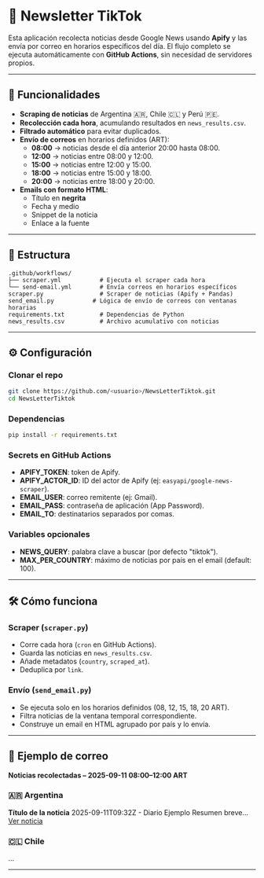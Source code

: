 # 📰 Newsletter TikTok

Esta aplicación recolecta noticias desde Google News usando **Apify** y las envía por correo en horarios específicos del día. El flujo completo se ejecuta automáticamente con **GitHub Actions**, sin necesidad de servidores propios.

-----

## 🚀 Funcionalidades

  * **Scraping de noticias** de Argentina 🇦🇷, Chile 🇨🇱 y Perú 🇵🇪.
  * **Recolección cada hora**, acumulando resultados en `news_results.csv`.
  * **Filtrado automático** para evitar duplicados.
  * **Envío de correos** en horarios definidos (ART):
      * **08:00** → noticias desde el día anterior 20:00 hasta 08:00.
      * **12:00** → noticias entre 08:00 y 12:00.
      * **15:00** → noticias entre 12:00 y 15:00.
      * **18:00** → noticias entre 15:00 y 18:00.
      * **20:00** → noticias entre 18:00 y 20:00.
  * **Emails con formato HTML**:
      * Título en **negrita**
      * Fecha y medio
      * Snippet de la noticia
      * Enlace a la fuente

-----

## 📂 Estructura

```
.github/workflows/
├── scraper.yml 		  # Ejecuta el scraper cada hora
└── send-email.yml 		  # Envía correos en horarios específicos
scraper.py 			      # Scraper de noticias (Apify + Pandas)
send_email.py 		    # Lógica de envío de correos con ventanas horarias
requirements.txt 		  # Dependencias de Python
news_results.csv 		  # Archivo acumulativo con noticias
```

-----

## ⚙️ Configuración

### Clonar el repo

```bash
git clone https://github.com/<usuario>/NewsLetterTiktok.git
cd NewsLetterTiktok
```

### Dependencias

```bash
pip install -r requirements.txt
```

### Secrets en GitHub Actions

  * **APIFY\_TOKEN**: token de Apify.
  * **APIFY\_ACTOR\_ID**: ID del actor de Apify (ej: `easyapi/google-news-scraper`).
  * **EMAIL\_USER**: correo remitente (ej: Gmail).
  * **EMAIL\_PASS**: contraseña de aplicación (App Password).
  * **EMAIL\_TO**: destinatarios separados por comas.

### Variables opcionales

  * **NEWS\_QUERY**: palabra clave a buscar (por defecto "tiktok").
  * **MAX\_PER\_COUNTRY**: máximo de noticias por país en el email (default: 100).

-----

## 🛠️ Cómo funciona

### Scraper (`scraper.py`)

  * Corre cada hora (`cron` en GitHub Actions).
  * Guarda las noticias en `news_results.csv`.
  * Añade metadatos (`country`, `scraped_at`).
  * Deduplica por `link`.

### Envío (`send_email.py`)

  * Se ejecuta solo en los horarios definidos (08, 12, 15, 18, 20 ART).
  * Filtra noticias de la ventana temporal correspondiente.
  * Construye un email en HTML agrupado por país y lo envía.

-----

## 📧 Ejemplo de correo

**Noticias recolectadas – 2025-09-11 08:00–12:00 ART**

### 🇦🇷 Argentina

**Título de la noticia**
2025-09-11T09:32Z - Diario Ejemplo
Resumen breve...
[Ver noticia](https://www.google.com/search?q=https://example.com/noticia)

### 🇨🇱 Chile

...

-----
